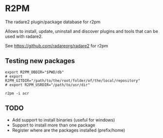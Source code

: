 R2PM
====

The radare2 plugin/package database for r2pm

Allows to install, update, uninstall and discover plugins
and tools that can be used with radare2.

See https://github.com/radareorg/radare2 for r2pm

Testing new packages
--------------------

	export R2PM_DBDIR="$PWD/db"
	# export R2PM_GITDIR="/path/to/the/root/folder/of/the/local/repository"
	# export R2PM_USRDIR="/path/to/usr/dir"
	
	r2pm -i acr


TODO
----
* Add support to install binaries
   (useful for windows)
* Support to install more than one package
* Register where are the packages installed (prefix/home)
